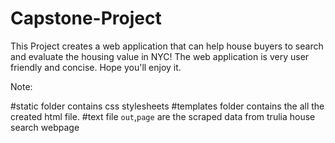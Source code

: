 # Capstone-Project


This Project creates a web application that can help house buyers to search and evaluate the housing value in NYC! The web application is very user friendly and concise. Hope you'll enjoy it.  


Note: 


#static folder contains css stylesheets
#templates folder contains the all the created html file. 
#text file `out`,`page` are the scraped data from trulia house search webpage  
 
